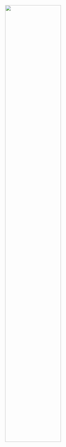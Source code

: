 
<img src="https://firebasestorage.googleapis.com/v0/b/activegym-1c716.appspot.com/o/prot%2Fosama.PNG?alt=media&token=a46d200e-3a14-4a26-8ef9-2adc28490960"  height="60%" >

